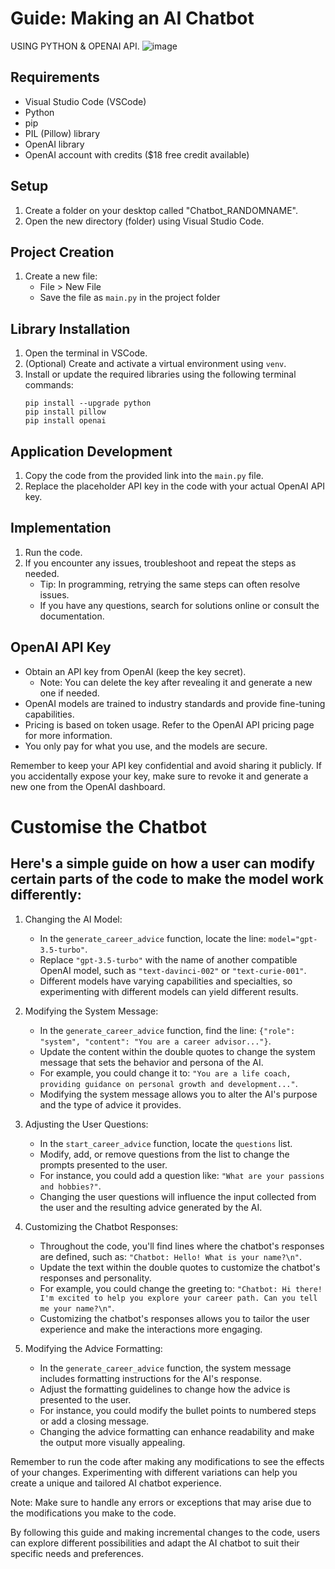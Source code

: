# Guide: Making an AI Chatbot 
USING PYTHON & OPENAI API.
![image](https://github.com/SMCallan/chatbot_career_advisor/assets/126923185/772c8ac7-c162-4b8e-b892-43c156b928eb)


## Requirements
- Visual Studio Code (VSCode)
- Python
- pip
- PIL (Pillow) library
- OpenAI library
- OpenAI account with credits ($18 free credit available)

## Setup
1. Create a folder on your desktop called "Chatbot_RANDOMNAME".
2. Open the new directory (folder) using Visual Studio Code.

## Project Creation
1. Create a new file:
   - File > New File
   - Save the file as `main.py` in the project folder

## Library Installation
1. Open the terminal in VSCode.
2. (Optional) Create and activate a virtual environment using `venv`.
3. Install or update the required libraries using the following terminal commands:
   ```
   pip install --upgrade python
   pip install pillow
   pip install openai
   ```

## Application Development
1. Copy the code from the provided link into the `main.py` file.
2. Replace the placeholder API key in the code with your actual OpenAI API key.

## Implementation
1. Run the code.
2. If you encounter any issues, troubleshoot and repeat the steps as needed.
   - Tip: In programming, retrying the same steps can often resolve issues.
   - If you have any questions, search for solutions online or consult the documentation.

## OpenAI API Key
- Obtain an API key from OpenAI (keep the key secret).
  - Note: You can delete the key after revealing it and generate a new one if needed.
- OpenAI models are trained to industry standards and provide fine-tuning capabilities.
- Pricing is based on token usage. Refer to the OpenAI API pricing page for more information.
- You only pay for what you use, and the models are secure.

Remember to keep your API key confidential and avoid sharing it publicly. If you accidentally expose your key, make sure to revoke it and generate a new one from the OpenAI dashboard.

# Customise the Chatbot

## Here's a simple guide on how a user can modify certain parts of the code to make the model work differently:

1. Changing the AI Model:
   - In the `generate_career_advice` function, locate the line: `model="gpt-3.5-turbo"`.
   - Replace `"gpt-3.5-turbo"` with the name of another compatible OpenAI model, such as `"text-davinci-002"` or `"text-curie-001"`.
   - Different models have varying capabilities and specialties, so experimenting with different models can yield different results.

2. Modifying the System Message:
   - In the `generate_career_advice` function, find the line: `{"role": "system", "content": "You are a career advisor..."}`.
   - Update the content within the double quotes to change the system message that sets the behavior and persona of the AI.
   - For example, you could change it to: `"You are a life coach, providing guidance on personal growth and development..."`.
   - Modifying the system message allows you to alter the AI's purpose and the type of advice it provides.

3. Adjusting the User Questions:
   - In the `start_career_advice` function, locate the `questions` list.
   - Modify, add, or remove questions from the list to change the prompts presented to the user.
   - For instance, you could add a question like: `"What are your passions and hobbies?"`.
   - Changing the user questions will influence the input collected from the user and the resulting advice generated by the AI.

4. Customizing the Chatbot Responses:
   - Throughout the code, you'll find lines where the chatbot's responses are defined, such as: `"Chatbot: Hello! What is your name?\n"`.
   - Update the text within the double quotes to customize the chatbot's responses and personality.
   - For example, you could change the greeting to: `"Chatbot: Hi there! I'm excited to help you explore your career path. Can you tell me your name?\n"`.
   - Customizing the chatbot's responses allows you to tailor the user experience and make the interactions more engaging.

5. Modifying the Advice Formatting:
   - In the `generate_career_advice` function, the system message includes formatting instructions for the AI's response.
   - Adjust the formatting guidelines to change how the advice is presented to the user.
   - For instance, you could modify the bullet points to numbered steps or add a closing message.
   - Changing the advice formatting can enhance readability and make the output more visually appealing.

Remember to run the code after making any modifications to see the effects of your changes. Experimenting with different variations can help you create a unique and tailored AI chatbot experience.

Note: Make sure to handle any errors or exceptions that may arise due to the modifications you make to the code.

By following this guide and making incremental changes to the code, users can explore different possibilities and adapt the AI chatbot to suit their specific needs and preferences.

